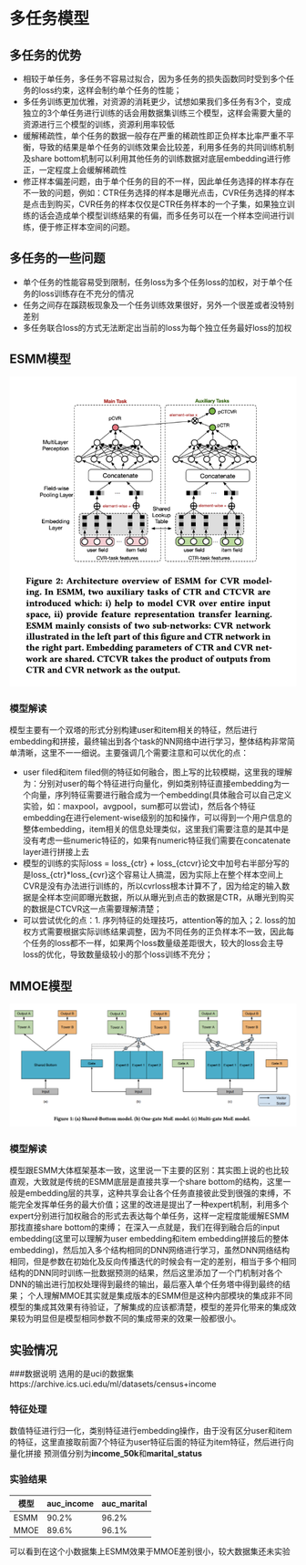 # 多任务模型
## 多任务的优势
* 相较于单任务，多任务不容易过拟合，因为多任务的损失函数同时受到多个任务的loss约束，这样会制约单个任务的性能；
* 多任务训练更加优雅，对资源的消耗更少，试想如果我们多任务有3个，变成独立的3个单任务进行训练的话会用数据集训练三个模型，这样会需要大量的资源进行三个模型的训练，资源利用率较低
* 缓解稀疏性，单个任务的数据一般存在严重的稀疏性即正负样本比率严重不平衡，导致的结果是单个任务的训练效果会比较差，利用多任务的共同训练机制及share bottom机制可以利用其他任务的训练数据对底层embedding进行修正，一定程度上会缓解稀疏性
* 修正样本偏差问题，由于单个任务的目的不一样，因此单任务选择的样本存在不一致的问题，例如：CTR任务选择的样本是曝光点击，CVR任务选择的样本是点击到购买，CVR任务的样本仅仅是CTR任务样本的一个子集，如果独立训练的话会造成单个模型训练结果的有偏，而多任务可以在一个样本空间进行训练，便于修正样本空间的问题。

## 多任务的一些问题
* 单个任务的性能容易受到限制，任务loss为多个任务loss的加权，对于单个任务的loss训练存在不充分的情况
* 任务之间存在蹊跷板现象及一个任务训练效果很好，另外一个很差或者没特别差别
* 多任务联合loss的方式无法断定出当前的loss为每个独立任务最好loss的加权

## ESMM模型
![avatar](./pic/ESMM.png)

### 模型解读
模型主要有一个双塔的形式分别构建user和item相关的特征，然后进行embedding和拼接，最终输出到各个task的NN网络中进行学习，整体结构非常简单清晰，这里不一一细说。主要强调几个需要注意和可以优化的点：
* user filed和item filed侧的特征如何融合，图上写的比较模糊，这里我的理解为：分别对user的每个特征进行向量化，例如类别特征直接embedding为一个向量，序列特征需要进行融合成为一个embedding(具体融合可以自己定义实验，如：maxpool，avgpool，sum都可以尝试)，然后各个特征embedding在进行element-wise级别的加和操作，可以得到一个用户信息的整体embedding，item相关的信息处理类似，这里我们需要注意的是其中是没有考虑一些numeric特征的，如果有numeric特征我们需要在concatenate layer进行拼接上去
* 模型的训练的实际loss = loss_{ctr} + loss_{ctcvr}论文中加号右半部分写的是loss_{ctr}*loss_{cvr}这个容易让人搞混，因为实际上在整个样本空间上CVR是没有办法进行训练的，所以cvrloss根本计算不了，因为给定的输入数据是全样本空间即曝光数据，所以从曝光到点击的数据是CTR，从曝光到购买的数据是CTCVR这一点需要理解清楚；
* 可以尝试优化的点：1. 序列特征的处理技巧，attention等的加入；2. loss的加权方式需要根据实际训练结果调整，因为不同任务的正负样本不一致，因此每个任务的loss都不一样，如果两个loss数量级差距很大，较大的loss会主导loss的优化，导致数量级较小的那个loss训练不充分；

## MMOE模型
![avatar](./pic/MMOE.png)

### 模型解读
模型跟ESMM大体框架基本一致，这里说一下主要的区别：其实图上说的也比较直观，大致就是传统的ESMM底层是直接共享一个share bottom的结构，这里一般是embedding层的共享，这种共享会让各个任务直接彼此受到很强的束缚，不能完全发挥单任务的最大价值；这里的改进是提出了一种expert机制，利用多个expert分别进行加权融合的形式去表达每个单任务，这样一定程度能缓解ESMM那找直接share bottom的束缚；
在深入一点就是，我们在得到融合后的input embedding(这里可以理解为user embedding和item embedding拼接后的整体embedding)，然后加入多个结构相同的DNN网络进行学习，虽然DNN网络结构相同，但是参数在初始化及反向传播迭代的时候会有一定的差别，相当于多个相同结构的DNN同时训练一批数据预测的结果，然后这里添加了一个门机制对各个DNN的输出进行加权处理得到最终的输出，最后塞入单个任务塔中得到最终的结果；
个人理解MMOE其实就是集成版本的ESMM但是这种内部模块的集成非不同模型的集成其效果有待验证，了解集成的应该都清楚，模型的差异化带来的集成效果较为明显但是模型相同参数不同的集成带来的效果一般都很小。


## 实验情况
###数据说明
选用的是uci的数据集https://archive.ics.uci.edu/ml/datasets/census+income

### 特征处理
数值特征进行归一化，类别特征进行embedding操作，由于没有区分user和item的特征，这里直接取前面7个特征为user特征后面的特征为item特征，然后进行向量化拼接
预测值分别为**income_50k**和**marital_status**

### 实验结果
|  模型  | auc_income  | auc_marital  |
|  ----  | ----  | ----  |
| ESMM  | 90.2% | 96.2%  |
| MMOE  | 89.6% | 96.1%  |
可以看到在这个小数据集上ESMM效果于MMOE差别很小，较大数据集还未实验